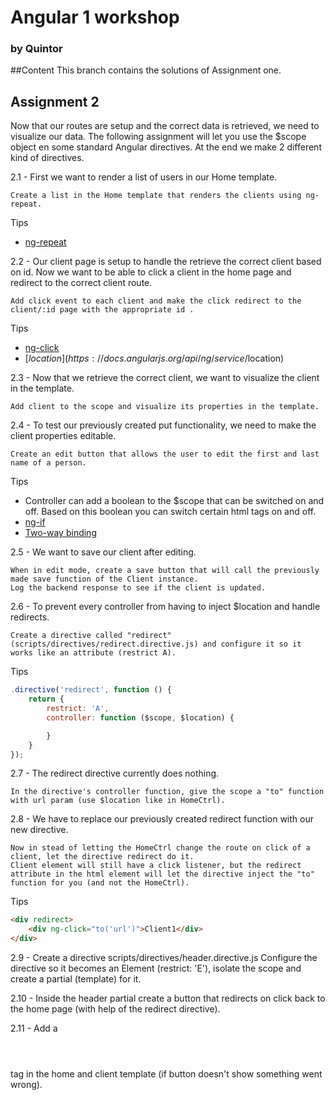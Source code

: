 # Angular 1 workshop
### by Quintor

##Content
This branch contains the solutions of Assignment one.

## Assignment 2
Now that our routes are setup and the correct data is retrieved, we need to visualize our data.
The following assignment will let you use the $scope object en some standard Angular 
directives. At the end we make 2 different kind of directives.

2.1 - First we want to render a list of users in our Home template.
```
Create a list in the Home template that renders the clients using ng-repeat.
```

Tips
- [ng-repeat](https://docs.angularjs.org/api/ng/directive/ngRepeat)

2.2 - Our client page is setup to handle the retrieve the correct client based on id. Now we want to be able to click
a client in the home page and redirect to the correct client route.
```
Add click event to each client and make the click redirect to the client/:id page with the appropriate id .
```
Tips
- [ng-click](https://docs.angularjs.org/api/ng/directive/ngClick)
- [$location](https://docs.angularjs.org/api/ng/service/$location)

2.3 - Now that we retrieve the correct client, we want to visualize the client in the template.
```
Add client to the scope and visualize its properties in the template.
```

2.4 - To test our previously created put functionality, we need to make the client properties editable.
```
Create an edit button that allows the user to edit the first and last name of a person.
```
Tips
- Controller can add a boolean to the $scope that can be switched on and off. Based on this boolean you can switch certain html tags on and off.
- [ng-if](https://docs.angularjs.org/api/ng/directive/ngIf)
- [Two-way binding](https://docs.angularjs.org/api/ng/directive/ngModel)

2.5 - We want to save our client after editing.
```
When in edit mode, create a save button that will call the previously made save function of the Client instance.
Log the backend response to see if the client is updated.
```

2.6 - To prevent every controller from having to inject $location and handle redirects.
```
Create a directive called "redirect" (scripts/directives/redirect.directive.js) and configure it so it works like an attribute (restrict A).
```
Tips
```javascript
.directive('redirect', function () {
    return {
        restrict: 'A',
        controller: function ($scope, $location) {

        }
    }
});
```

2.7 - The redirect directive currently does nothing.
```
In the directive's controller function, give the scope a "to" function with url param (use $location like in HomeCtrl).
```

2.8 - We have to replace our previously created redirect function with our new directive. 
```
Now in stead of letting the HomeCtrl change the route on click of a client, let the directive redirect do it.
Client element will still have a click listener, but the redirect attribute in the html element will let the directive inject the "to" function for you (and not the HomeCtrl).
```
Tips
```html
<div redirect>
    <div ng-click="to('url')">Client1</div>
</div>
```

2.9 - Create a directive scripts/directives/header.directive.js Configure the directive so it becomes an Element (restrict: 'E'), isolate the scope and create a partial (template) for it.

2.10 - Inside the header partial create a button that redirects on click back to the home page (with help of the redirect directive).

2.11 - Add a <header></header> tag in the home and client template (if button doesn't show something went wrong).
